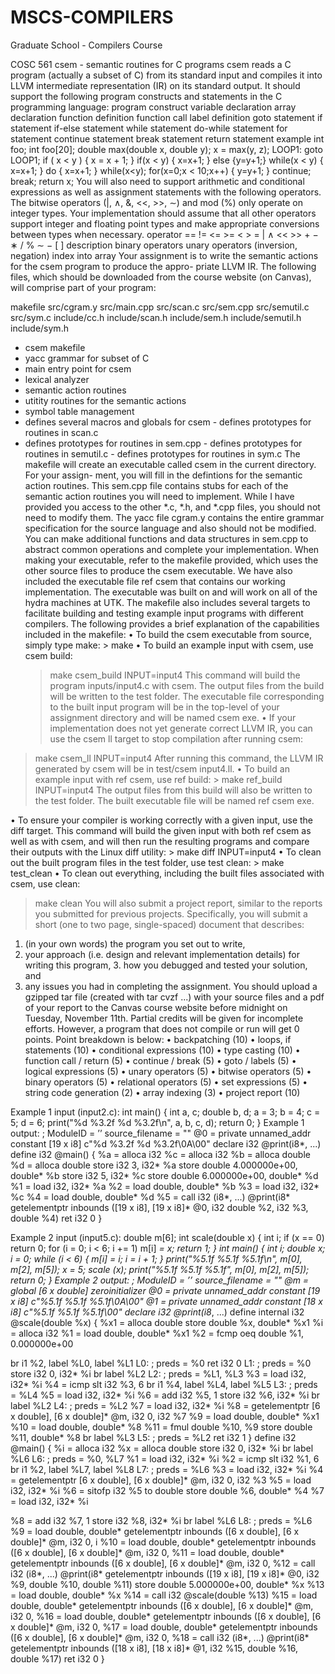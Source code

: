 # MSCS-COMPILERS
Graduate School - Compilers Course


COSC 561
csem - semantic routines for C programs
csem reads a C program (actually a subset of C) from its standard input and compiles it into LLVM intermediate representation (IR) on its standard output. It should support the following program constructs and statements in the C programming language:
   program construct
variable declaration array declaration function definition function call
label definition goto statement
if statement
if-else statement while statement do-while statement for statement continue statement break statement return statement
example
int foo;
int foo[20];
double max(double x, double y);
x = max(y, z);
LOOP1:
goto LOOP1;
if ( x < y ) { x = x + 1; }
if(x < y) { x=x+1; } else {y=y+1;} while(x < y) { x=x+1; }
do { x=x+1; } while(x<y); for(x=0;x < 10;x++) { y=y+1; } continue;
break;
return x;
  You will also need to support arithmetic and conditional expressions as well as assignment statements with the following operators. The bitwise operators (|, ∧, &, <<, >>, ∼) and mod (%) only operate on integer types. Your implementation should assume that all other operators support integer and floating point types and make appropriate conversions between types when necessary.
 operator
== != <= >=
< > = | ∧ << >> + − ∗ / % ∼ −
[ ]
description
binary operators
unary operators (inversion, negation) index into array
    Your assignment is to write the semantic actions for the csem program to produce the appro- priate LLVM IR. The following files, which should be downloaded from the course website (on Canvas), will comprise part of your program:

makefile
src/cgram.y
src/main.cpp
src/scan.c
src/sem.cpp
src/semutil.c
src/sym.c
include/cc.h
include/scan.h
include/sem.h
include/semutil.h
include/sym.h
- csem makefile
- yacc grammar for subset of C
- main entry point for csem
- lexical analyzer
- semantic action routines
- utitity routines for the semantic actions
- symbol table management
- defines several macros and globals for csem - defines prototypes for routines in scan.c
- defines prototypes for routines in sem.cpp - defines prototypes for routines in semutil.c - defines prototypes for routines in sym.c
The makefile will create an executable called csem in the current directory. For your assign- ment, you will fill in the defintions for the semantic action routines. This sem.cpp file contains stubs for each of the semantic action routines you will need to implement. While I have provided you access to the other *.c, *.h, and *.cpp files, you should not need to modify them. The yacc file cgram.y contains the entire grammar specification for the source language and also should not be modified. You can make additional functions and data structures in sem.cpp to abstract common operations and complete your implementation. When making your executable, refer to the makefile provided, which uses the other source files to produce the csem executable.
We have also included the executable file ref csem that contains our working implementation. The executable was built on and will work on all of the hydra machines at UTK. The makefile also includes several targets to facilitate building and testing example input programs with different compilers. The following provides a brief explanation of the capabilities included in the makefile:
• To build the csem executable from source, simply type make: > make
• To build an example input with csem, use csem build:
     > make csem_build INPUT=input4
This command will build the program inputs/input4.c with csem. The output files from the build will be written to the test folder. The executable file corresponding to the built input program will be in the top-level of your assignment directory and will be named csem exe.
• If your implementation does not yet generate correct LLVM IR, you can use the csem ll target to stop compilation after running csem:
> make csem_ll INPUT=input4
After running this command, the LLVM IR generated by csem will be in test/csem input4.ll.
• To build an example input with ref csem, use ref build:
     > make ref_build INPUT=input4
The output files from this build will also be written to the test folder. The built executable file will be named ref csem exe.

• To ensure your compiler is working correctly with a given input, use the diff target. This command will build the given input with both ref csem as well as with csem, and will then run the resulting programs and compare their outputs with the Linux diff utility:
     > make diff INPUT=input4
• To clean out the built program files in the test folder, use test clean:
     > make test_clean
• To clean out everything, including the built files associated with csem, use clean:
> make clean
You will also submit a project report, similar to the reports you submitted for previous projects. Specifically, you will submit a short (one to two page, single-spaced) document that describes:
1. (in your own words) the program you set out to write,
2. your approach (i.e. design and relevant implementation details) for writing this program, 3. how you debugged and tested your solution, and
4. any issues you had in completing the assignment.
You should upload a gzipped tar file (created with tar cvzf ...) with your source files and a pdf of your report to the Canvas course website before midnight on Tuesday, November 11th. Partial credits will be given for incomplete efforts. However, a program that does not compile or run will get 0 points. Point breakdown is below:
• backpatching (10) • loops, if statements (10) • conditional expressions (10) • type casting (10) • function call / return (5) • continue / break (5) • goto / labels (5) • logical expressions (5) • unary operators (5) • bitwise operators (5) • binary operators (5) • relational operators (5) • set expressions (5) • string code generation (2) • array indexing (3) • project report (10)

Example 1 input (input2.c):
int main() {
  int a, c;
  double b, d;
  a = 3;
  b = 4;
  c = 5;
  d = 6;
  print("%d %3.2f %d %3.2f\n", a, b, c, d);
return 0; }
Example 1 output:
; ModuleID = ’<stdin>’
source_filename = "<stdin>"
@0 = private unnamed_addr constant [19 x i8] c"%d %3.2f %d %3.2f\0A\00"
declare i32 @print(i8*, ...)
define i32 @main() {
  %a = alloca i32
  %c = alloca i32
  %b = alloca double
  %d = alloca double
  store i32 3, i32* %a
  store double 4.000000e+00, double* %b
  store i32 5, i32* %c
  store double 6.000000e+00, double* %d
  %1 = load i32, i32* %a
  %2 = load double, double* %b
  %3 = load i32, i32* %c
  %4 = load double, double* %d
  %5 = call i32 (i8*, ...) @print(i8* getelementptr inbounds ([19 x i8], [19 x i8]* @0, i32
double %2, i32 %3, double %4)
ret i32 0 }

Example 2 input (input5.c):
double m[6];
int scale(double x) {
  int i;
  if (x == 0)
    return 0;
  for (i = 0; i < 6; i += 1)
    m[i] *= x;
return 1; }
int main() {
  int i;
double x;
  i = 0;
  while (i < 6) {
m[i] = i;
i = i + 1; }
  print("%5.1f %5.1f %5.1f\n", m[0], m[2], m[5]);
  x = 5;
  scale (x);
  print("%5.1f %5.1f %5.1f", m[0], m[2], m[5]);
return 0; }
Example 2 output:
; ModuleID = ’<stdin>’
source_filename = "<stdin>"
@m = global [6 x double] zeroinitializer
@0 = private unnamed_addr constant [19 x i8] c"%5.1f %5.1f %5.1f\0A\00"
@1 = private unnamed_addr constant [18 x i8] c"%5.1f %5.1f %5.1f\00"
declare i32 @print(i8*, ...)
define internal i32 @scale(double %x) {
  %x1 = alloca double
  store double %x, double* %x1
  %i = alloca i32
  %1 = load double, double* %x1
  %2 = fcmp oeq double %1, 0.000000e+00

br i1 %2, label %L0, label %L1
L0:                                               ; preds = %0
  ret i32 0
L1:                                               ; preds = %0
  store i32 0, i32* %i
  br label %L2
L2:                                               ; preds = %L1, %L3
  %3 = load i32, i32* %i
  %4 = icmp slt i32 %3, 6
  br i1 %4, label %L4, label %L5
L3:                                               ; preds = %L4
  %5 = load i32, i32* %i
  %6 = add i32 %5, 1
  store i32 %6, i32* %i
br label %L2
L4:                                               ; preds = %L2
  %7 = load i32, i32* %i
  %8 = getelementptr [6 x double], [6 x double]* @m, i32 0, i32 %7
  %9 = load double, double* %x1
  %10 = load double, double* %8
  %11 = fmul double %10, %9
  store double %11, double* %8
  br label %L3
L5:                                               ; preds = %L2
  ret i32 1
}
define i32 @main() {
  %i = alloca i32
  %x = alloca double
  store i32 0, i32* %i
  br label %L6
L6:                                               ; preds = %0, %L7
  %1 = load i32, i32* %i
  %2 = icmp slt i32 %1, 6
  br i1 %2, label %L7, label %L8
L7:                                               ; preds = %L6
  %3 = load i32, i32* %i
  %4 = getelementptr [6 x double], [6 x double]* @m, i32 0, i32 %3
  %5 = load i32, i32* %i
  %6 = sitofp i32 %5 to double
  store double %6, double* %4
  %7 = load i32, i32* %i

  %8 = add i32 %7, 1
  store i32 %8, i32* %i
  br label %L6
L8:                                               ; preds = %L6
  %9 = load double, double* getelementptr inbounds ([6 x double], [6 x double]* @m, i32 0, i
  %10 = load double, double* getelementptr inbounds ([6 x double], [6 x double]* @m, i32 0,
  %11 = load double, double* getelementptr inbounds ([6 x double], [6 x double]* @m, i32 0,
  %12 = call i32 (i8*, ...) @print(i8* getelementptr inbounds ([19 x i8], [19 x i8]* @0, i32
%9, double %10, double %11)
  store double 5.000000e+00, double* %x
  %13 = load double, double* %x
  %14 = call i32 @scale(double %13)
  %15 = load double, double* getelementptr inbounds ([6 x double], [6 x double]* @m, i32 0,
  %16 = load double, double* getelementptr inbounds ([6 x double], [6 x double]* @m, i32 0,
  %17 = load double, double* getelementptr inbounds ([6 x double], [6 x double]* @m, i32 0,
  %18 = call i32 (i8*, ...) @print(i8* getelementptr inbounds ([18 x i8], [18 x i8]* @1, i32
%15, double %16, double %17)
  ret i32 0
}
